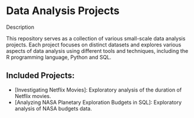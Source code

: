# Data Analysis Projects

Description

This repository serves as a collection of various small-scale data analysis projects. Each project focuses on distinct datasets and explores various aspects of data analysis using different tools and techniques, including the R programming language, Python and SQL.

## Included Projects:

* [Investigating Netflix Movies]: Exploratory analysis of the duration of Netflix movies.
* [Analyzing NASA Planetary Exploration Budgets in SQL]: Exploratory analysis of NASA budgets data.
